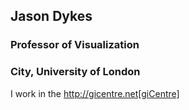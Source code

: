 ## Jason Dykes
### Professor of Visualization
### City, University of London

I work in the http://gicentre.net[giCentre]
